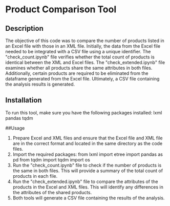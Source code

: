# Product Comparison Tool

## Description
The objective of this code was to compare the number of products listed in an Excel file with those in an XML file. Initially, the data from the Excel file needed to be integrated with a CSV file using a unique identifier. The "check_count.ipynb" file verifies whether the total count of products is identical between the XML and Excel files. The "check_extended.ipynb" file examines whether all products share the same attributes in both files. Additionally, certain products are required to be eliminated from the dataframe generated from the Excel file. Ultimately, a CSV file containing the analysis results is generated.

## Installation
To run this tool, make sure you have the following packages installed:
lxml
pandas
tqdm

##Usage
1. Prepare Excel and XML files and ensure that the Excel file and XML file are in the correct format and located in the same directory as the code files.
2. Import the required packages:
from lxml import etree
import pandas as pd
from tqdm import tqdm
import os
3. Run the "check_count.ipynb" file to check if the number of products is the same in both files. This will provide a summary of the total count of products in each file.
4. Run the "check_extended.ipynb" file to compare the attributes of the products in the Excel and XML files. This will identify any differences in the attributes of the shared products.
5. Both tools will generate a CSV file containing the results of the analysis.


 
